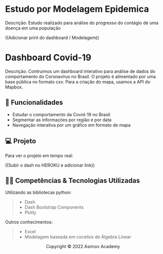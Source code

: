 # Estudo por Modelagem Epidemica
Descrição: Estudo realizado para análise do progresso do contágio de uma doença em uma população

((Adicionar print do dashboard / Modelagem))

# Dashboard Covid-19
Descrição: Contruimos um dashboard interativo para análise de dados do comportamento do Coronavírus no Brasil.
O projeto é alimentado por uma base pública no formato csv. Para a criação do mapa, usamos a API do Mapbox.

## 🔧 Funcionalidades

- Estudar o comportamento da Covid-19 no Brasil
- Segmentar as informações por região e por data
- Navegação interativa por um gráfico em formato de mapa 

## 💻 Projeto

Para ver o projeto em tempo real:

((Subir o dash no HEROKU e adicionar link))

## 👨‍💻 Competências & Tecnologias Utilizadas

Utilizando as bibliotecas python:
> - Dash
> - Dash Bootstrap Components
> - Plotly

Outros conhecimentos:
> - Excel
> - Modelagem baseada em coceitos de Álgebra Linear

<p align="center">Copyright © 2022 Asimov Academy</p>
